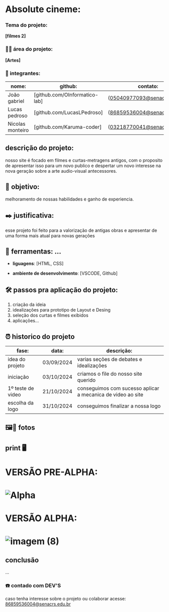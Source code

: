 # Absolute cineme:

### Tema do projeto:

**[filmes 2]**

### 👨‍🏫 área do projeto:

**[Artes]**

### 👥 integrantes:

|nome:            |github:                        | contato:                    |
|-----------------|-------------------------------|-----------------------------|
|João gabriel     | [github.com/OInformatico-lab] | (05040977093@senacrs.edu.br)|
|Lucas pedroso    |   [github.com/LucasLPedroso]  | (86859536004@senacrs.edu.br)|
|Nicolas monteiro |    [github.com/Karuma-coder]  | (03218770041@senacrs.edu.br)|

## descrição do projeto:

nosso site é focado em filmes e curtas-metragens antigos, com o proposito de apresentar isso para um novo publico
e despertar um novo interesse na nova geração sobre a arte audio-visual antecessores.

## 🎯 objetivo:

melhoramento de nossas habilidades e ganho de experiencia.

## ✒️ justificativa:

esse projeto foi feito para a valorização de antigas obras e apresentar de uma forma mais atual para novas gerações

## 🔧 ferramentas: ...

- **liguagens**: [HTML, CSS]


- **ambiente de desenvolvimento**: [VSCODE, Github]


## 🛠️ passos pra aplicação do projeto: 

1. criação da ideia
2. idealizações para prototipo de Layout e Desing
3. seleção dos curtas e filmes exibidos
4. aplicações...



## ⏰ historico do projeto

|fase:              |data:                          | descrição:                                                |
|-------------------|-------------------------------|-----------------------------------------------------------|
| idea do projeto   |         03/09/2024            |       varias seções de debates e idealizações             |
|    iniciação      |         03/10/2024            |         criamos o file do nosso site querido              | 
| 1º teste de video |         21/10/2024            |conseguimos com sucesso aplicar a mecanica de video ao site|
|  escolha da logo  |         31/10/2024            |         conseguimos finalizar a nossa logo                |



##  🖼️📸 fotos

##  print 🖥️


<H1>VERSÃO PRE-ALPHA:<H1/>

![Alpha](https://github.com/user-attachments/assets/c1e179fa-555b-42a5-beaa-071211de7dee)

<H1>VERSÃO ALPHA:<H1/>

![imagem (8)](https://github.com/user-attachments/assets/5ca1ce56-0147-4eab-8188-c871519b8147)



## conclusão

...


### ☎️ contado com DEV'S 

caso tenha interesse sobre o projeto ou colaborar acesse: 86859536004@senacrs.edu.br

